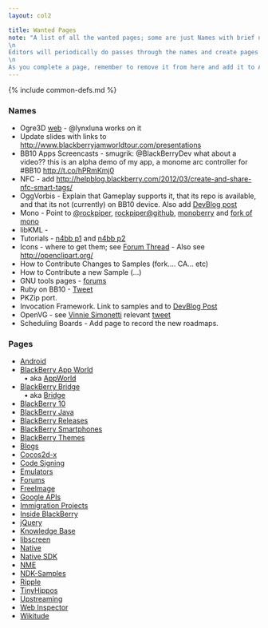 ```yaml
---
layout: col2

title: Wanted Pages
note: "A list of all the wanted pages; some are just Names with brief notes; some are pages under construction.\
\n
Editors will periodically do passes through the names and create pages that can be edited easily\
\n
As you complete a page, remember to remove it from here and add it to All Pages, Recent Pages and the common-defs map"
---
```

{% include common-defs.md %}

### Names
* Ogre3D [web](http://www.ogre3d.org/) - @lynxluna works on it
* Update slides with links to http://www.blackberryjamworldtour.com/presentations
* BB10 Apps Screencasts - smugrik: @BlackBerryDev what about a video?? this is an alpha demo of my app, a monome arc controller for #BB10 http://t.co/hPRmKmj0
* NFC - add http://helpblog.blackberry.com/2012/03/create-and-share-nfc-smart-tags/
* OggVorbis - Explain that Gameplay supports it, that its repo is available, and that
its not (currently) on BB10 device.  Also add [DevBlog post](http://devblog.blackberry.com/2012/08/hello-oggvorbis/)
* Mono - Point to [@rockpiper](http://twitter.com/rockpiper), [rockpiper@github](https://github.com/rockpiper), [monoberry](https://github.com/rockpiper/monoberry) and [fork of mono](https://github.com/rockpiper/mono)
* libKML -
* Tutorials - [n4bb p1](http://n4bb.com/absolute-beginners-guide-to-developing-a-blackberry-10-app-part-1/) and
[n4bb p2](http://n4bb.com/absolute-beginners-guide-to-developing-a-blackberry-10-app-part-2/)
* Icons - where to get them; see [Forum Thread](http://supportforums.blackberry.com/t5/General-Open-Source-Topics/Open-Source-Icon-Sets-for-BB10-Development/m-p/1838159)
        - Also see http://openclipart.org/
* How to Contribute Changes to Samples (fork.... CA... etc)
* How to Contribute a new Sample (...)
* GNU tools pages - [forums](http://supportforums.blackberry.com/t5/Native-Development/Where-is-the-source-for-the-GPL-d-NDK-tools/m-p/1845039)
* Ruby on BB10 - [Tweet](http://twitter.com/Jlbenc/status/231741925529624576)
* PKZip port.
* Invocation Framework.  Link to samples and to [DevBlog Post](http://devblog.blackberry.com/2012/08/blackberry-10-invocation-framework/)
* OpenVG - see [Vinnie Simonetti](http://twitter.com/rcmaniac25) relevant [tweet](http://bit.ly/PDemBr)
* Scheduling Boards - Add page to record the new roadmaps.

### Pages
* [Android](Android.html)
* [BlackBerry App World](BlackBerry_App_World.html)  
&nbsp;&nbsp;&bull; aka [AppWorld](AppWorld.html)
* [BlackBerry Bridge](BlackBerry_Bridge.html)  
&nbsp;&nbsp;&bull; aka [Bridge](Bridge.html)
* [BlackBerry 10](BlackBerry_10.html)
* [BlackBerry Java](BlackBerry_Java.html)
* [BlackBerry Releases](BlackBerry_Releases.html)
* [BlackBerry Smartphones](BlackBerry_Smartphones.html)
* [BlackBerry Themes](BlackBerry_Themes.html)
* [Blogs](Blogs.html)
* [Cocos2d-x](Cocos2d-x.html)
* [Code Signing](Code_Signing.html)
* [Emulators](Emulators.html)
* [Forums](Forums.html)
* [FreeImage](FreeImage.html)
* [Google APIs](Google_APIs.html)
* [Immigration Projects](Immigration_Projects.html)
* [Inside BlackBerry](Inside_BlackBerry.html)
* [jQuery](jQuery.html)
* [Knowledge Base](Knowledge_Base.html)
* [libscreen](libscreen.html)
* [Native](Native.html)
* [Native SDK](Native_SDK.html)
* [NME](NME.html)
* [NDK-Samples](NDK-Samples.html)
* [Ripple](Ripple.html)
* [TinyHippos](TinyHippos.html)
* [Upstreaming](Upstreaming.html)
* [Web Inspector](Web_Inspector.html)
* [Wikitude](Wikitude.html)

